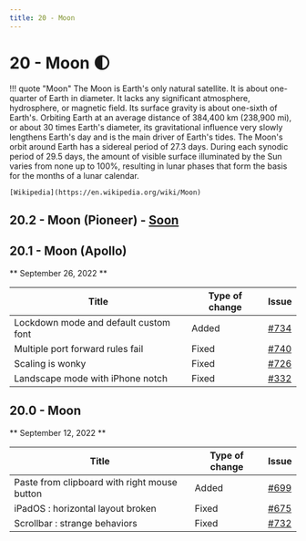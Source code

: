 ```yaml
---
title: 20 - Moon
---
```

# 20 - Moon :first_quarter_moon:
!!! quote "Moon"
    The Moon is Earth's only natural satellite. It is about one-quarter of Earth in diameter. It lacks any significant atmosphere, hydrosphere, or magnetic field. Its surface gravity is about one-sixth of Earth's. Orbiting Earth at an average distance of 384,400 km (238,900 mi), or about 30 times Earth's diameter, its gravitational influence very slowly lengthens Earth's day and is the main driver of Earth's tides. The Moon's orbit around Earth has a sidereal period of 27.3 days. During each synodic period of 29.5 days, the amount of visible surface illuminated by the Sun varies from none up to 100%, resulting in lunar phases that form the basis for the months of a lunar calendar.

    [Wikipedia](https://en.wikipedia.org/wiki/Moon)

## 20.2 - Moon (Pioneer) - [Soon](https://webssh.net/documentation/becoming-external-tester/)

## 20.1 - Moon (Apollo)
** September 26, 2022 **

| Title | Type of change | Issue |
| --- | --- | --- |
| Lockdown mode and default custom font | Added | [#734](https://github.com/isontheline/pro.webssh.net/issues/734) |
| Multiple port forward rules fail | Fixed | [#740](https://github.com/isontheline/pro.webssh.net/issues/740) |
| Scaling is wonky | Fixed | [#726](https://github.com/isontheline/pro.webssh.net/issues/726) |
| Landscape mode with iPhone notch | Fixed | [#332](https://github.com/isontheline/pro.webssh.net/issues/332) |

## 20.0 - Moon
** September 12, 2022 **

| Title | Type of change | Issue |
| --- | --- | --- |
| Paste from clipboard with right mouse button | Added | [#699](https://github.com/isontheline/pro.webssh.net/issues/699) |
| iPadOS : horizontal layout broken | Fixed | [#675](https://github.com/isontheline/pro.webssh.net/issues/675) |
| Scrollbar : strange behaviors | Fixed | [#732](https://github.com/isontheline/pro.webssh.net/issues/732) |
